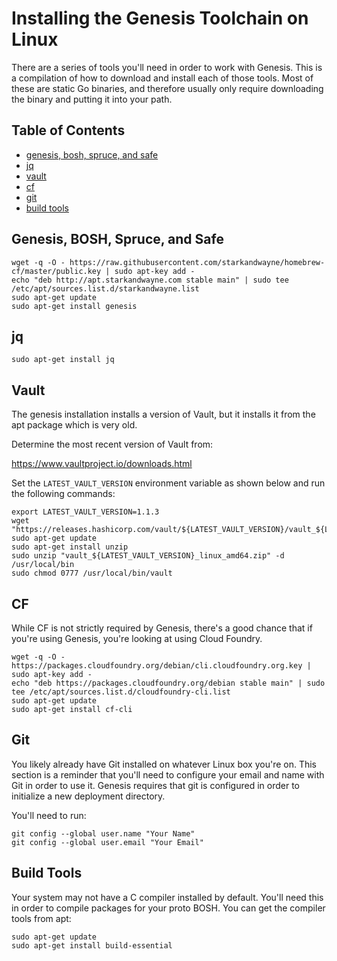 # Installing the Genesis Toolchain on Linux

There are a series of tools you'll need in order to work with Genesis. This is
a compilation of how to download and install each of those tools. Most of these
are static Go binaries, and therefore usually only require downloading the
binary and putting it into your path.

## Table of Contents

* [genesis, bosh, spruce, and safe](#genesis-bosh-spruce-and-safe)
* [jq](#jq)
* [vault](#vault)
* [cf](#cf)
* [git](#git)
* [build tools](#build-tools)

<a name="genesis-bosh-spruce-and-safe"></a>
## Genesis, BOSH, Spruce, and Safe

```
wget -q -O - https://raw.githubusercontent.com/starkandwayne/homebrew-cf/master/public.key | sudo apt-key add -
echo "deb http://apt.starkandwayne.com stable main" | sudo tee /etc/apt/sources.list.d/starkandwayne.list
sudo apt-get update
sudo apt-get install genesis
```

<a name="jq"></a>
## jq

```
sudo apt-get install jq
```

<a name="vault"></a>
## Vault

The genesis installation installs a version of Vault, but it installs it from the apt
package which is very old. 

Determine the most recent version of Vault from:

https://www.vaultproject.io/downloads.html

Set the `LATEST_VAULT_VERSION` environment variable as shown below and run the following commands:

```
export LATEST_VAULT_VERSION=1.1.3
wget "https://releases.hashicorp.com/vault/${LATEST_VAULT_VERSION}/vault_${LATEST_VAULT_VERSION}_linux_amd64.zip"
sudo apt-get update
sudo apt-get install unzip
sudo unzip "vault_${LATEST_VAULT_VERSION}_linux_amd64.zip" -d /usr/local/bin
sudo chmod 0777 /usr/local/bin/vault
```

<a name="cf"></a>
## CF

While CF is not strictly required by Genesis, there's a good chance that if
you're using Genesis, you're looking at using Cloud Foundry.

```
wget -q -O - https://packages.cloudfoundry.org/debian/cli.cloudfoundry.org.key | sudo apt-key add -
echo "deb https://packages.cloudfoundry.org/debian stable main" | sudo tee /etc/apt/sources.list.d/cloudfoundry-cli.list
sudo apt-get update
sudo apt-get install cf-cli
```

<a name="git"></a>
## Git

You likely already have Git installed on whatever Linux box you're on. This section is a reminder
that you'll need to configure your email and name with Git in order to use it. Genesis requires
that git is configured in order to initialize a new deployment directory.

You'll need to run:

```
git config --global user.name "Your Name"
git config --global user.email "Your Email"
```

<a name="build-tools"></a>
## Build Tools

Your system may not have a C compiler installed by default. You'll need this in order to compile
packages for your proto BOSH. You can get the compiler tools from apt:

```
sudo apt-get update
sudo apt-get install build-essential
```
